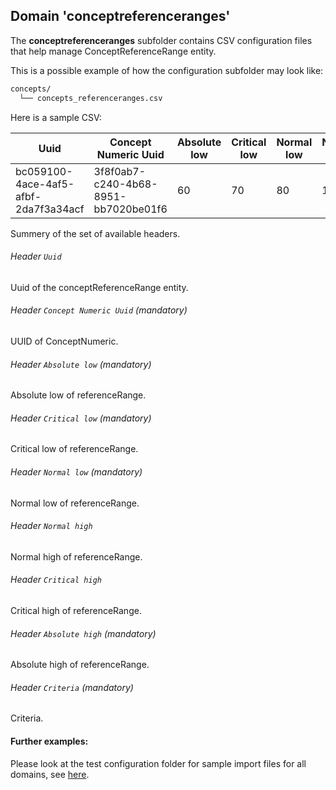 ## Domain 'conceptreferenceranges'

The **conceptreferenceranges** subfolder contains CSV configuration files that help manage ConceptReferenceRange entity.

This is a possible example of how the configuration subfolder may look like:

```bash
concepts/
  └── concepts_referenceranges.csv
```

Here is a sample CSV:

| Uuid                                 | Concept Numeric Uuid | Absolute low                     | Critical low                                    | Normal low                      | Normal high | Absolute high | Absolute high | Criteria | 
|--------------------------------------|-|----------------------------------|-------------------------------------------------|---------------------------------|------------------------------------|-|-------------------------| - |
| bc059100-4ace-4af5-afbf-2da7f3a34acf | 3f8f0ab7-c240-4b68-8951-bb7020be01f6 | 60                               | 70                                              | 80                              | 120 | 130 | 150                     | $patient.getAge() > 3 |


Summery of the set of available headers.

###### Header `Uuid`
Uuid of the conceptReferenceRange entity.

###### Header `Concept Numeric Uuid` *(mandatory)*
UUID of ConceptNumeric.

###### Header `Absolute low` *(mandatory)*
Absolute low of referenceRange.

###### Header `Critical low` *(mandatory)*
Critical low of referenceRange.

###### Header `Normal low` *(mandatory)*
Normal low of referenceRange.

###### Header `Normal high`
Normal high of referenceRange.

###### Header `Critical high`
Critical high of referenceRange.

###### Header `Absolute high` *(mandatory)*
Absolute high of referenceRange.

###### Header `Criteria` *(mandatory)*
Criteria.

#### Further examples:
Please look at the test configuration folder for sample import files for all domains, see [here](../api/src/test/resources/testAppDataDir/configuration).
